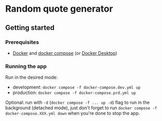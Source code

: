 # Random quote generator

## Getting started

### Prerequisites

- [Docker] and [docker compose] (or [Docker Desktop])

### Running the app

Run in the desired mode:

- development: ``docker compose -f docker-compose.dev.yml up``
- production: ``docker compose -f docker-compose.prd.yml up``

Optional: run with ``-d`` (``docker compose -f ... up -d``) flag to run in the background (detached mode), just don't
forget to run ``docker compose -f docker-compose.XXX.yml down`` when you're done to stop the app.

[//]: # (URLs)

[Docker]: https://docs.docker.com/engine/install/

[docker compose]: https://docs.docker.com/compose/install/

[Docker Desktop]: https://docs.docker.com/desktop/